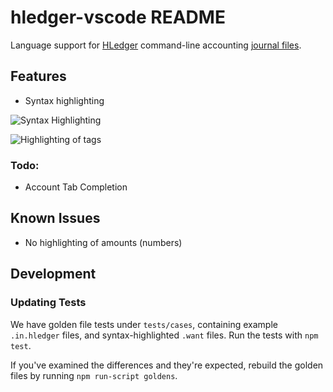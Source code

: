 # hledger-vscode README

Language support for [HLedger](http://hledger.org/) command-line accounting [journal files](http://hledger.org/journal.html).

## Features

- Syntax highlighting

![Syntax Highlighting](https://raw.githubusercontent.com/mhansen/hledger-vscode/main/images/screenshot.png)

![Highlighting of tags](https://raw.githubusercontent.com/mhansen/hledger-vscode/main/images/feature-tags.png)

### Todo:

- Account Tab Completion

## Known Issues

- No highlighting of amounts (numbers)

## Development

### Updating Tests

We have golden file tests under `tests/cases`, containing example
`.in.hledger` files, and syntax-highlighted `.want` files. Run the tests with
`npm test`.

If you've examined the differences and they're expected, rebuild the golden
files by running `npm run-script goldens`.
